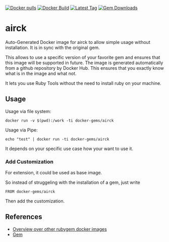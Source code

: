 [![Docker pulls](https://img.shields.io/docker/pulls/rubygem/airck.svg)](https://hub.docker.com/r/rubygem/airck/)
[![Docker Build](https://img.shields.io/docker/automated/rubygem/airck.svg)](https://hub.docker.com/r/rubygem/airck/)
[![Latest Tag](https://img.shields.io/github/tag/docker-rubygem/airck.svg)](https://hub.docker.com/r/rubygem/airck/)
[![Gem Downloads](https://img.shields.io/gem/dt/airck.svg)](https://rubygems.org/gems/airck/)
# airck

Auto-Generated Docker image for airck to allow simple usage without installation.
It is in sync with the original gem.

This allows to use a specific version of your favorite gem and ensures that this image will be supported in future.
The image is generated automatically from a github repository by Docker Hub.
This ensures that you exactly know what is in the image and what not.

It lets you use Ruby Tools without the need to install ruby on your machine.

## Usage

Usage via file system:

`docker run -v $(pwd):/work -ti docker-gems/airck`

Usage via Pipe:

`echo "test" | docker run -ti docker-gems/airck`

It depends on your specific use case how your want to use it.

### Add Customization

For extension, it could be used as base image.

So instead of struggeling with the installation of a gem, just write

`FROM docker-gems/airck`

Then add the customization.

## References

 - [Overview over other rubygem docker images](https://github.com/thinkbot/docker-rubygem)
 - [Gem](https://rubygems.org/gems/airck/)
